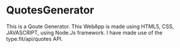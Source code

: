 # QuotesGenerator
This is a Qoute Generator.
This WebApp is made using HTML5, CSS, JAVASCRIPT, using Node.Js framework.
I have made use of the type.fit/api/quotes API.
